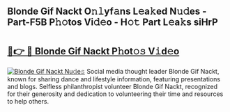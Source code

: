 ## Blonde Gif Nackt O𝚗𝚕yf𝚊ns L𝚎a𝚔ed N𝚞𝚍es - Part-F5B P𝚑𝚘tos Vi𝚍𝚎o - H𝚘𝚝 Part L𝚎a𝚔s siHrP

# <h2><a href="http://kf3lpkh.oniu.top/?m=Blonde+Gif+Nackt">🔗👉 🔴 Blonde Gif Nackt P𝚑ot𝚘𝚜 V𝚒d𝚎o</a></h2>

[![Blonde Gif Nackt Nu𝚍e𝚜](https://i.imgur.com/0qMVB7G.gif)](http://kf3lpkh.oniu.top/?m=Blonde+Gif+Nackt)
Social media thought leader Blonde Gif Nackt, known for sharing dance and lifestyle information, featuring presentations and blogs. Selfless philanthropist volunteer Blonde Gif Nackt, recognized for their generosity and dedication to volunteering their time and resources to help others.  
